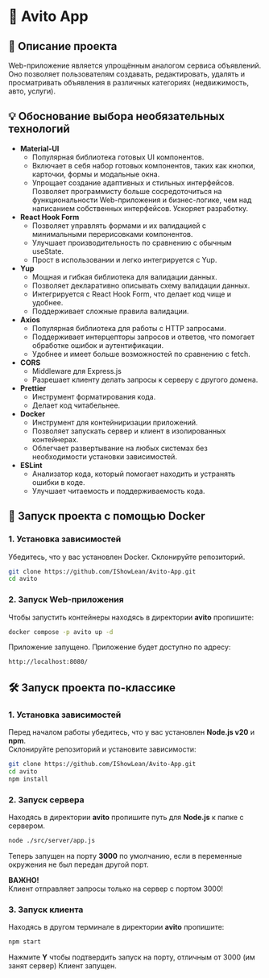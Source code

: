 # 📌 Avito App

## 📖 Описание проекта
Web-приложение является упрощённым аналогом сервиса объявлений. 
Оно позволяет пользователям создавать, редактировать, удалять и просматривать объявления в различных категориях (недвижимость, авто, услуги).

## 💡 Обоснование выбора необязательных технологий
- **Material-UI**
    - Популярная библиотека готовых UI компонентов.
    - Включает в себя набор готовых компонентов, таких как кнопки, карточки, формы и модальные окна.
    - Упрощает создание адаптивных и стильных интерфейсов. Позволяет программисту больше сосредоточиться на функциональности Web-приложения и бизнес-логике, чем над написанием собственных интерфейсов. Ускоряет разработку.
- **React Hook Form**
    - Позволяет управлять формами и их валидацией с минимальными перерисовками компонентов.
    - Улучшает производительность по сравнению с обычным useState.
    - Прост в использовании и легко интегрируется с Yup.
- **Yup**
    - Мощная и гибкая библиотека для валидации данных.
    - Позволяет декларативно описывать схему валидации данных.
    - Интегрируется с React Hook Form, что делает код чище и удобнее.
    - Поддерживает сложные правила валидации.
- **Axios**
    - Популярная библиотека для работы с HTTP запросами.
    - Поддерживает интерцепторы запросов и ответов, что помогает обработке ошибок и аутентификации.
    - Удобнее и имеет больше возможностей по сравнению с fetch.
- **CORS**
    - Middleware для Express.js
    - Разрешает клиенту делать запросы к серверу с другого домена.
- **Prettier**
    - Инструмент форматирования кода.
    - Делает код читабельнее.
- **Docker**
    - Инструмент для контейниризации приложений.
    - Позволяет запускать сервер и клиент в изолированных контейнерах.
    - Облегчает развертывание на любых системах без необходимости установки зависимостей.
- **ESLint**
    - Анализатор кода, который помогает находить и устранять ошибки в коде.
    - Улучшает читаемость и поддерживаемость кода.

## 🚀 Запуск проекта с помощью Docker

### 1. Установка зависимостей
Убедитесь, что у вас установлен Docker.
Склонируйте репозиторий.

```sh
git clone https://github.com/IShowLean/Avito-App.git
cd avito
```

### 2. Запуск Web-приложения
Чтобы запустить контейнеры находясь в директории **avito** пропишите:
```sh
docker compose -p avito up -d
```
Приложение запущено.
Приложение будет доступно по адресу:
```
http://localhost:8080/
```

## 🛠 Запуск проекта по-классике

### 1. Установка зависимостей
Перед началом работы убедитесь, что у вас установлен **Node.js v20** и **npm**.  
Склонируйте репозиторий и установите зависимости:

```sh
git clone https://github.com/IShowLean/Avito-App.git
cd avito
npm install
```
### 2. Запуск сервера
Находясь в директории **avito** пропишите путь для **Node.js** к папке с сервером.
```sh
node ./src/server/app.js
```
Теперь запущен на порту **3000** по умолчанию, если в переменные окружения не был передан другой порт.

**ВАЖНО!** <br/>
Клиент отправляет запросы только на сервер с портом 3000!

### 3. Запуск клиента
Находясь в другом терминале в директории **avito** пропишите:
```sh
npm start
```
Нажмите **Y** чтобы подтвердить запуск на порту, отличным от 3000 (им занят сервер)
Клиент запущен.
